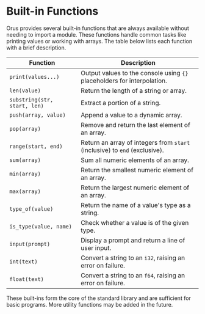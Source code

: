 # Built-in Functions

Orus provides several built-in functions that are always available without
needing to import a module. These functions handle common tasks like printing
values or working with arrays. The table below lists each function with a brief
description.

| Function | Description |
|----------|-------------|
| `print(values...)` | Output values to the console using `{}` placeholders for interpolation. |
| `len(value)` | Return the length of a string or array. |
| `substring(str, start, len)` | Extract a portion of a string. |
| `push(array, value)` | Append a value to a dynamic array. |
| `pop(array)` | Remove and return the last element of an array. |
| `range(start, end)` | Return an array of integers from `start` (inclusive) to `end` (exclusive). |
| `sum(array)` | Sum all numeric elements of an array.
| `min(array)` | Return the smallest numeric element of an array.
| `max(array)` | Return the largest numeric element of an array.
| `type_of(value)` | Return the name of a value's type as a string. |
| `is_type(value, name)` | Check whether a value is of the given type. |
| `input(prompt)` | Display a prompt and return a line of user input. |
| `int(text)` | Convert a string to an `i32`, raising an error on failure. |
| `float(text)` | Convert a string to an `f64`, raising an error on failure. |

These built-ins form the core of the standard library and are sufficient for
basic programs. More utility functions may be added in the future.
